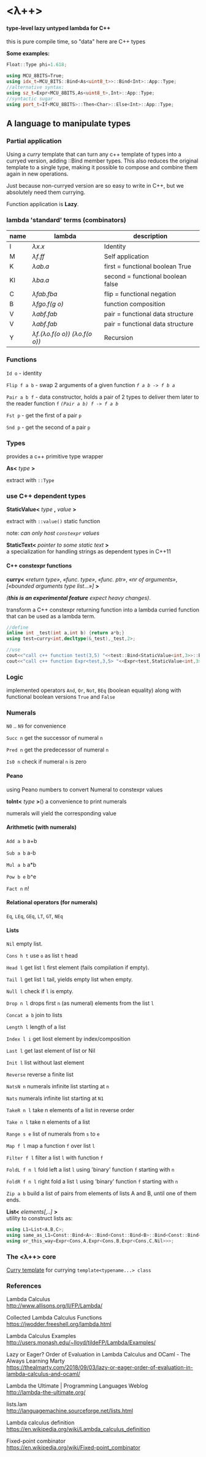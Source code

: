 # <λ++>
#### type-level lazy untyped lambda for C++

this is pure compile time, so "data" here are C++ types

**Some examples:**  
```c++
Float::Type phi=1.618;
```
```c++
using MCU_8BITS=True;
using idx_t=MCU_BITS::Bind<As<uint8_t>>::Bind<Int>::App::Type;
//alternative syntax:
using sz_t=Expr<MCU_8BITS,As<uint8_t>,Int>::App::Type;
//syntactic sugar
using port_t=If<MCU_8BITS>::Then<Char>::Else<Int>::App::Type;
```

## A language to manipulate types

### Partial application

Using a _curry_ template that can turn any c++ template of types into a curryed version, adding ::Bind member types. This also reduces the original template to a single type, making it possible to compose and combine them again in new operations.

Just because non-curryed version are so easy to write in C++, but we absolutely need them currying.

Function application is **Lazy**.

### lambda 'standard' terms (combinators)
|name|lambda|description|
|--- |--- |--- |
|I |_λx.x_ |Identity|
|M |_λf.ff_|Self application|
|K |_λab.a_|first = functional boolean True|
|KI |_λba.a_|second = functional boolean false|
|C |_λfab.fba_|flip = functional negation|
|B |_λfgo.f(g o)_|function composition|
|V |_λabf.fab_|pair = functional data structure|
|V |_λabf.fab_|pair = functional data structure|
|Y |_λf.(λo.f(o o)) (λo.f(o o))_ |Recursion|

### Functions

`Id o` - identity

`Flip f a b` - swap 2 arguments of a given function _`f a b -> f b a`_

`Pair a b f` - data constructor, holds a pair of 2 types to deliver them later to the reader function `f` _`(Pair a b) f -> f a b`_

`Fst p` - get the first of a pair `p`

`Snd p` - get the second of a pair `p`

### Types

provides a c++ primitive type wrapper

**As<** _type_ **>**

extract with `::Type`

### use C++ dependent types

**StaticValue<** _type_ **,** _value_ **>**

extract with `::value()` static function

note: _can only host `constexpr` values_

**StaticText<** _pointer to some static text_ **>**  
a specialization for handling strings as dependent types in C++11

#### C++ constexpr functions
**curry<** _«return type»_, _«func. type»_, _«func. ptr»_, _«nr of arguments»_, _[«bounded arguments type list...»]_ **>**

_(**this is an experimental feature** expect heavy changes)_.

transform a C++ constexpr returning function into a lambda curried function that can be used as a lambda term.

```c++
//define
inline int _test(int a,int b) {return a*b;}
using test=curry<int,decltype(&_test),_test,2>;

//use
cout<<"call c++ function test(3,5) "<<test::Bind<StaticValue<int,3>>::Bind<StaticValue<int,5>>::value()<<endl;
cout<<"call c++ function Expr<test,3,5> "<<Expr<test,StaticValue<int,3>,StaticValue<int,5>>::value()<<endl;
```

### Logic

implemented operators `And`, `Or`, `Not`, `BEq` (boolean equality) along with functional boolean versions `True` and `False`

### Numerals

`N0` .. `N9` for convenience

`Succ n` get the successor of numeral `n`

`Pred n` get the predecessor of numeral `n`

`Is0 n` check if numeral `n` is zero

#### Peano

using Peano numbers to convert Numeral to constexpr values

**toInt<** _type_ **>**() a convenience to print numerals

numerals will yield the corresponding value

#### Arithmetic (with numerals)

`Add a b` a+b

`Sub a b` a-b

`Mul a b` a*b

`Pow b e` b^e

`Fact n` n!

#### Relational operators (for numerals)

`Eq`, `LEq`, `GEq`, `LT`, `GT`, `NEq`

#### Lists

`Nil` empty list.

`Cons h t` use `o` as list `t` head

`Head l` get list `l` first element (fails compilation if empty).

`Tail l` get list `l` tail, yields empty list when empty.

`Null l` check if `l` is empty.

`Drop n l` drops first `n` (as numeral) elements from the list `l`

`Concat a b` join to lists

`Length l` length of a list

`Index l i` get liost element by index/composition

`Last l` get last element of list or Nil

`Init l` list without last element

`Reverse` reverse a finite list

`NatsN n` numerals infinite list starting at `n`

`Nats` numerals infinite list starting at `N1`

`TakeR n l` take n elements of a list in reverse order

`Take n l` take n elements of a list

`Range s e` list of numerals from `s` to `e`

`Map f l` map a function `f` over list `l`

`Filter f l` filter a list `l` with function `f`

`FoldL f n l` fold left a list `l` using 'binary' function `f` starting with `n`

`FoldR f n l` right fold a list `l` using 'binary' function `f` starting with `n`

`Zip a b` build a list of pairs from elements of lists A and B, until one of them ends.

**List<** _elements[,..]_ **>**  
utility to construct lists as:
```c++
using L1=List<A,B,C>;
using same_as_L1=Const::Bind<A>::Bind<Const::Bind<B>::Bind<Const::Bind<C>::Bind<Nil>>>;
using or_this_way=Expr<Cons,A,Expr<Cons,B,Expr<Cons,C,Nil>>>;
```

### The <λ++> core

[Curry template](https://gist.github.com/neu-rah/ad35d9c41c75c5eece704dfcf033fb62)
for currying `template<typename...> class`

### References

Lambda Calculus  
http://www.allisons.org/ll/FP/Lambda/

Collected Lambda Calculus Functions  
https://jwodder.freeshell.org/lambda.html

Lambda Calculus Examples  
http://users.monash.edu/~lloyd/tildeFP/Lambda/Examples/

Lazy or Eager? Order of Evaluation in Lambda Calculus and OCaml - The Always Learning Marty  
https://thealmarty.com/2018/09/03/lazy-or-eager-order-of-evaluation-in-lambda-calculus-and-ocaml/

Lambda the Ultimate | Programming Languages Weblog  
http://lambda-the-ultimate.org/

lists.lam  
http://languagemachine.sourceforge.net/lists.html

Lambda calculus definition  
https://en.wikipedia.org/wiki/Lambda_calculus_definition

Fixed-point combinator  
https://en.wikipedia.org/wiki/Fixed-point_combinator

